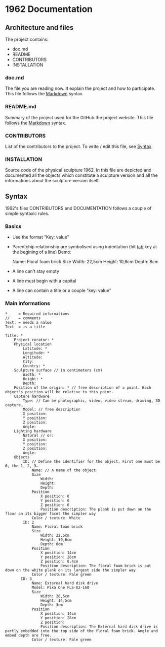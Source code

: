 # 1962 Documentation

## Architecture and files

The project contains:

- doc.md
- README
- CONTRIBUTORS
- INSTALLATION

### doc.md

The file you are reading now. It explain the project and how to participate. This file follows the [Markdown](http://daringfireball.net/projects/markdown/syntax) syntax.

### README.md

Summary of the project used for the GitHub the project website. This file follows the [Markdown](http://en.wikipedia.org/wiki/Markdown) syntax.

### CONTRIBUTORS

List of the contributors to the project. To write / edit this file, see <a href="#Syntax">Syntax</a>.

### INSTALLATION

Source code of the physical sculpture 1962. In this file are depicted and documented all the objects which constitute a sculpture version and all the informations about the sculpture version itself.

## Syntax

1962's files CONTRIBUTORS and DOCUMENTATION follows a couple of simple syntaxic rules.

### Basics

- Use the format "Key: value"
- Parentchip relationship are symbolised using indentation (hit [tab](en.wikipedia.org/wiki/Tab_character) key at the begining of a line) Demo:

    Name: Floral foam brick
    Size
        Width: 22,5cm
        Height: 10,6cm
        Depth: 8cm

- A line can't stay empty
- A line must begin with a capital
- A line can contain a title or a couple "key: value"

### Main informations

    *     = Required informations
    //    = comments
    Text: = needs a nalue
    Text  = is a title

    Title: *
        Project curator: *
        Physical location
            Latitude: *
            Longitude: *
            Altitude:
            City:
            Country: *
        Sculpture surface // in centimeters (cm)
            Width: *
            Height: *
            Depth:
        Position of the origin: * // free description of a point. Each object's position will be relative to this point.
        Capture hardware
            Type: // Can be photographic, video, video stream, drawing, 3D capture…
            Model: // free description
            X position:
            Y position:
            Z position:
            Angle:
        Lighting hardware
            Natural // or:
            X position:
            Y position:
            Z position:
            Angle:
        Objects
            ID: // Define the identifier for the object. First one must be 0, the 1, 2, 3…
                Name: // A name of the object
                Size
                    Width:
                    Height:
                    Depth:
                Position
                    X position: 0
                    Y position: 0
                    Z position: 0
                    Position description: The plank is put down on the floor on its bigger facet the simpler way
                Color / texture: White
            ID: 2
                Name: Floral foam brick
                Size
                    Width: 22,5cm
                    Height: 10,6cm
                    Depth: 8cm
                Position
                    X position: 14cm
                    Y position: 28cm
                    Z position: 0.4cm
                    Position description: The floral foam brick is put down on the white plank on its largest side the simpler way
                Color / texture: Pale green
           ID: 3
                Name: External hard disk drive
                Model: Pika One FLS-U2-160
                Size
                    Width: 20,5cm
                    Height: 14,5cm
                    Depth: 3cm
                Position
                    X position: 14cm
                    Y position: 28cm
                    Z position: 
                    Position description: The External hard disk drive is partly embedded into the top side of the floral foam brick. Angle and embed depth are free.
                Color / texture: Pale green 